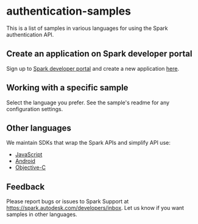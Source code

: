 # authentication-samples

This is a list of samples in various languages for using the Spark authentication API.

## Create an application on Spark developer portal

Sign up to [Spark developer portal](https://spark.autodesk.com/developers/) and create a new application [here](https://spark.autodesk.com/developers/getStarted).

## Working with a specific sample

Select the language you prefer. See the sample's readme for any configuration settings.

## Other languages

We maintain SDKs that wrap the Spark APIs and simplify API use: 

* [JavaScript](https://github.com/spark3dp/spark-js-SDK)
* [Android](https://github.com/spark3dp/spark-android-SDK)
* [Objective-C](https://github.com/spark3dp/spark-iOS-SDK) 

## Feedback
Please report bugs or issues to Spark Support at https://spark.autodesk.com/developers/inbox. 
Let us know if you want samples in other languages.
